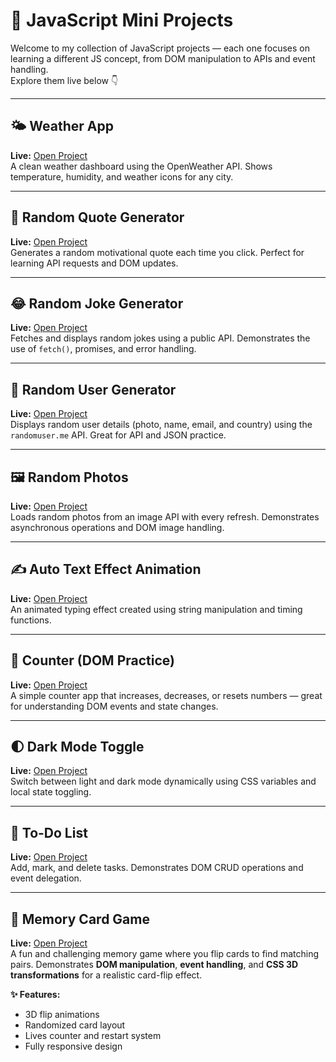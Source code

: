 # 🧠 JavaScript Mini Projects  

Welcome to my collection of JavaScript projects — each one focuses on learning a different JS concept, from DOM manipulation to APIs and event handling.  
Explore them live below 👇  

---

## 🌤️ Weather App  
**Live:** [Open Project](https://yahyagitt.github.io/javascript-projects/Weather_App/html/index.html)  
A clean weather dashboard using the OpenWeather API. Shows temperature, humidity, and weather icons for any city.

---

## 💭 Random Quote Generator  
**Live:** [Open Project](https://yahyagitt.github.io/javascript-projects/RandomQuoteGenerator/html/index.html)  
Generates a random motivational quote each time you click. Perfect for learning API requests and DOM updates.

---

## 😂 Random Joke Generator  
**Live:** [Open Project](https://yahyagitt.github.io/javascript-projects/RandomJokeGenerator/html/index.html)  
Fetches and displays random jokes using a public API. Demonstrates the use of `fetch()`, promises, and error handling.

---

## 👤 Random User Generator  
**Live:** [Open Project](https://yahyagitt.github.io/javascript-projects/randomUserGenerator/html/index.html)  
Displays random user details (photo, name, email, and country) using the `randomuser.me` API. Great for API and JSON practice.

---

## 🖼️ Random Photos  
**Live:** [Open Project](https://yahyagitt.github.io/javascript-projects/RandomPhotos/html/index.html)  
Loads random photos from an image API with every refresh. Demonstrates asynchronous operations and DOM image handling.

---

## ✍️ Auto Text Effect Animation  
**Live:** [Open Project](https://yahyagitt.github.io/javascript-projects/AutoTextEffectAnimation/html/index.html)  
An animated typing effect created using string manipulation and timing functions.

---

## 🧮 Counter (DOM Practice)  
**Live:** [Open Project](https://yahyagitt.github.io/javascript-projects/Counter_DOM/html/index.html)  
A simple counter app that increases, decreases, or resets numbers — great for understanding DOM events and state changes.

---

## 🌓 Dark Mode Toggle  
**Live:** [Open Project](https://yahyagitt.github.io/javascript-projects/DarkModeToggle/html/index.html)  
Switch between light and dark mode dynamically using CSS variables and local state toggling.

---

## 📝 To-Do List  
**Live:** [Open Project](https://yahyagitt.github.io/javascript-projects/To_Do_List_DOM/html/index.html)  
Add, mark, and delete tasks. Demonstrates DOM CRUD operations and event delegation.

---

## 🧠 Memory Card Game  
**Live:** [Open Project](https://yahyagitt.github.io/javascript-projects/MemoryCardGame/html/index.html)  
A fun and challenging memory game where you flip cards to find matching pairs. Demonstrates **DOM manipulation**, **event handling**, and **CSS 3D transformations** for a realistic card-flip effect.  

**✨ Features:**  
- 3D flip animations  
- Randomized card layout  
- Lives counter and restart system  
- Fully responsive design  

